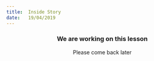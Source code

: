 ```yaml
---
title:  Inside Story
date:   19/04/2019
---
```


### <center>We are working on this lesson</center>
<center>Please come back later</center>